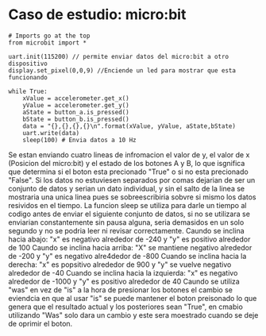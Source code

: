 # Caso de estudio: micro:bit

    # Imports go at the top
    from microbit import *
    
    uart.init(115200) // permite enviar datos del micro:bit a otro dispositivo
    display.set_pixel(0,0,9) //Enciende un led para mostrar que esta funcionando
    
    while True:
        xValue = accelerometer.get_x()
        yValue = accelerometer.get_y()
        aState = button_a.is_pressed()
        bState = button_b.is_pressed()
        data = "{},{},{},{}\n".format(xValue, yValue, aState,bState)
        uart.write(data)
        sleep(100) # Envia datos a 10 Hz

Se estan enviando cuatro lineas de infromacion el valor de y, el valor de x (Posicion del micro:bit) y el estado de los botones A y B, lo que isgnifica que determina si el boton esta precionado "True" o si no esta precionado "False". 
Si los datos no estuviesen separados por comas dejarian de ser un conjunto de datos y serian un dato individual, y sin el salto de la linea se mostraria una unica linea pues se sobreescribiria sobvre si mismo los datos resividos en el tiempo.
La funcion sleep se utiliza para darle un tiempo al codigo antes de enviar el siguiente conjunto de datos, si no se utilizara se enviarian constantemente sin pausa alguna, seria demasidos en un solo segundo y no se podria leer ni revisar correctamente.
Caundo se inclina hacia abajo: "x" es negativo alrededor de -240 y "y" es positivo alrededor de 100
Caundo se inclina hacia arriba: "X" se mantiene negativo alrededor de -200 y "y" es negativo alre4dedor de -800
Cuando se inclina hacia la derecha: "x" es popsitivo alrededor de 900 y "y" se vuelve negativo alrededor de -40
Cuando se inclina hacia la izquierda: "x" es negativo alrededor de -1000 y "y" es positivo alrededor de 40
Caundo se utiliza "was" en vez de "is" a la hora de presionar los botones el cambio se eviendcia en que al usar "is" se puede mantener el boton preisonado lo que genera que el resultado actual y los posteriores sean "True", en cmabio utilizando "Was" solo dara un cambio
y este sera moestrado cuando se deje de oprimir el boton. 
